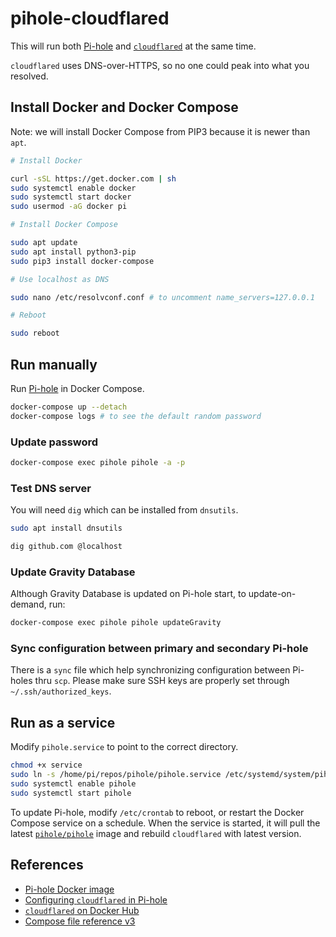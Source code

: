 # pihole-cloudflared

This will run both [Pi-hole](https://pi-hole.net/) and [`cloudflared`](https://hub.docker.com/r/cloudflare/cloudflared) at the same time.

`cloudflared` uses DNS-over-HTTPS, so no one could peak into what you resolved.

## Install Docker and Docker Compose

Note: we will install Docker Compose from PIP3 because it is newer than `apt`.

```sh
# Install Docker

curl -sSL https://get.docker.com | sh
sudo systemctl enable docker
sudo systemctl start docker
sudo usermod -aG docker pi

# Install Docker Compose

sudo apt update
sudo apt install python3-pip
sudo pip3 install docker-compose

# Use localhost as DNS

sudo nano /etc/resolvconf.conf # to uncomment name_servers=127.0.0.1

# Reboot

sudo reboot
```

## Run manually

Run [Pi-hole](https://pi-hole.net/) in Docker Compose.

```sh
docker-compose up --detach
docker-compose logs # to see the default random password
```

### Update password

```sh
docker-compose exec pihole pihole -a -p
```

### Test DNS server

You will need `dig` which can be installed from `dnsutils`.

```sh
sudo apt install dnsutils

dig github.com @localhost
```

### Update Gravity Database

Although Gravity Database is updated on Pi-hole start, to update-on-demand, run:

```sh
docker-compose exec pihole pihole updateGravity
```

### Sync configuration between primary and secondary Pi-hole

There is a `sync` file which help synchronizing configuration between Pi-holes thru `scp`. Please make sure SSH keys are properly set through `~/.ssh/authorized_keys`.

## Run as a service

Modify `pihole.service` to point to the correct directory.

```sh
chmod +x service
sudo ln -s /home/pi/repos/pihole/pihole.service /etc/systemd/system/pihole.service
sudo systemctl enable pihole
sudo systemctl start pihole
```

To update Pi-hole, modify `/etc/crontab` to reboot, or restart the Docker Compose service on a schedule. When the service is started, it will pull the latest [`pihole/pihole`](https://hub.docker.com/r/pihole/pihole) image and rebuild `cloudflared` with latest version.

## References

- [Pi-hole Docker image](https://github.com/pi-hole/docker-pi-hole)
- [Configuring `cloudflared` in Pi-hole](https://docs.pi-hole.net/guides/dns/cloudflared/#configuring-cloudflared-to-run-on-startup)
- [`cloudflared` on Docker Hub](https://hub.docker.com/r/cloudflare/cloudflared)
- [Compose file reference v3](https://docs.docker.com/compose/compose-file/compose-file-v3/)
